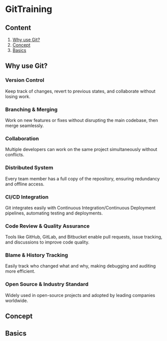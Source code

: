 # GitTraining

## Content
1. [Why use Git?](#why1)
2. [Concept](#concept1)
3. [Basics](#basics) 

## <a name="why1"></a>Why use Git?

### Version Control
Keep track of changes, revert to previous states, and collaborate without losing work.
### Branching & Merging
Work on new features or fixes without disrupting the main codebase, then merge seamlessly.
### Collaboration
Multiple developers can work on the same project simultaneously without conflicts.
### Distributed System 
Every team member has a full copy of the repository, ensuring redundancy and offline access.
### CI/CD Integration
Git integrates easily with Continuous Integration/Continuous Deployment pipelines, automating testing and deployments.
### Code Review & Quality Assurance
Tools like GitHub, GitLab, and Bitbucket enable pull requests, issue tracking, and discussions to improve code quality.
### Blame & History Tracking
Easily track who changed what and why, making debugging and auditing more efficient.
### Open Source & Industry Standard
Widely used in open-source projects and adopted by leading companies worldwide.


## <a name="concept1"></a>Concept

## <a name="basics"></a>Basics